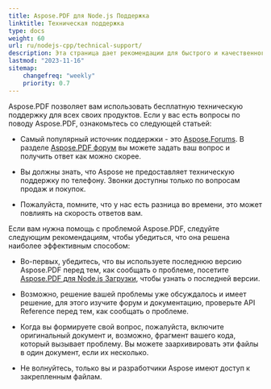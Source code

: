 ```yaml
---
title: Aspose.PDF для Node.js Поддержка
linktitle: Техническая поддержка
type: docs
weight: 60
url: ru/nodejs-cpp/technical-support/
description: Эта страница дает рекомендации для быстрого и качественного решения ваших задач с использованием Aspose.PDF для Node.js.
lastmod: "2023-11-16"
sitemap:
    changefreq: "weekly"
    priority: 0.7
---
```


Aspose.PDF позволяет вам использовать бесплатную техническую поддержку для всех своих продуктов. Если у вас есть вопросы по поводу Aspose.PDF, ознакомьтесь со следующей статьей:

- Самый популярный источник поддержки - это [Aspose.Forums](https://forum.aspose.com/). В разделе [Aspose.PDF форум](https://forum.aspose.com/c/pdf/10) вы можете задать ваш вопрос и получить ответ как можно скорее.

- Вы должны знать, что Aspose не предоставляет техническую поддержку по телефону. Звонки доступны только по вопросам продаж и покупок.

- Пожалуйста, помните, что у нас есть разница во времени, это может повлиять на скорость ответов вам.

Если вам нужна помощь с проблемой Aspose.PDF, следуйте следующим рекомендациям, чтобы убедиться, что она решена наиболее эффективным способом:


- Во-первых, убедитесь, что вы используете последнюю версию Aspose.PDF перед тем, как сообщать о проблеме, посетите [Aspose.PDF для Node.js Загрузки](), чтобы узнать о последней версии.

- Возможно, решение вашей проблемы уже обсуждалось и имеет решение, для этого изучите форум и документацию, проверьте API Reference перед тем, как сообщать о проблеме.

- Когда вы формируете свой вопрос, пожалуйста, включите оригинальный документ и, возможно, фрагмент вашего кода, который вызывает проблему. Вы можете заархивировать эти файлы в один документ, если их несколько.

- Не волнуйтесь, только вы и разработчики Aspose имеют доступ к закрепленным файлам.